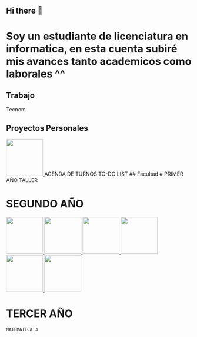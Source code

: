 ## Hi there 👋
# Soy un estudiante de licenciatura en informatica, en esta cuenta subiré mis avances tanto academicos como laborales ^^

## Trabajo
  Tecnom
## Proyectos Personales
  <a href="https://github.com/FranLorenzoo/FranLorenzoo.github.io">
        <img height="100px" src="https://github-readme-stats.vercel.app/api/pin/?username=FranLorenzoo&repo=FranLorenzoo.github.io&theme=dark" />
  </a>
  AGENDA DE TURNOS
  TO-DO LIST
## Facultad
  # PRIMER AÑO
    TALLER

  # SEGUNDO AÑO
  <a href="https://github.com/FranLorenzoo/Orientado-Objetos-1">
        <img height="100px" src="https://github-readme-stats.vercel.app/api/pin/?username=FranLorenzoo&repo=Orientado-Objetos-1&theme=dark" />
  </a>
  
  <a href="https://github.com/FranLorenzoo/Seminario-.net">
        <img height="100px" src="https://github-readme-stats.vercel.app/api/pin/?username=FranLorenzoo&repo=Seminario-.net&theme=dark" />
  </a>
  <a href="https://github.com/FranLorenzoo/Introducci-n-a-Sistemas-Operativos">
        <img height="100px" src="https://github-readme-stats.vercel.app/api/pin/?username=FranLorenzoo&repo=Introducci-n-a-Sistemas-Operativos&theme=dark" />
  </a>
  
    
  <a href="https://github.com/FranLorenzoo/Algoritmos-y-Estructuras-de-Datos">
        <img height="100px" src="https://github-readme-stats.vercel.app/api/pin/?username=FranLorenzoo&repo=Algoritmos-y-Estructuras-de-Datos&theme=dark" />
  </a>
    
  <a href="https://github.com/FranLorenzoo/Ingeneria-de-Software-1">
        <img height="100px" src="https://github-readme-stats.vercel.app/api/pin/?username=FranLorenzoo&repo=Ingeneria-de-Software-1&theme=dark" />
  </a>
  
  <a href="https://github.com/FranLorenzoo/Fundamento-de-Organizaci-n-de-Datos">
        <img height="100px" src="https://github-readme-stats.vercel.app/api/pin/?username=FranLorenzoo&repo=Fundamento-de-Organizaci-n-de-Datos&theme=dark" />
  </a>
    

  # TERCER AÑO
    MATEMATICA 3
<!--
**FranLorenzoo/FranLorenzoo** is a ✨ _special_ ✨ repository because its `README.md` (this file) appears on your GitHub profile.


Here are some ideas to get you started:

- 🔭 I’m currently working on ...
- 🌱 I’m currently learning ...
- 👯 I’m looking to collaborate on ...
- 🤔 I’m looking for help with ...
- 💬 Ask me about ...
- 📫 How to reach me: ...
- 😄 Pronouns: ...
- ⚡ Fun fact: ...
-->
